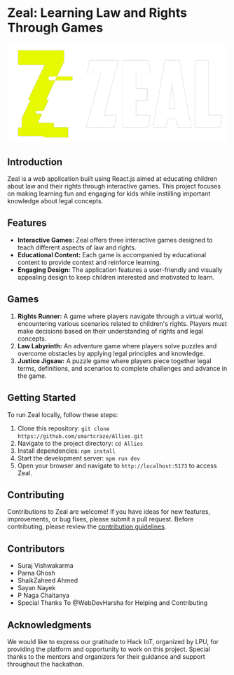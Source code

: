 # Zeal: Learning Law and Rights Through Games

![Zeal Logo](zeal.png)
## Introduction
Zeal is a web application built using React.js aimed at educating children about law and their rights through interactive games. This project focuses on making learning fun and engaging for kids while instilling important knowledge about legal concepts.

## Features
- **Interactive Games:** Zeal offers three interactive games designed to teach different aspects of law and rights.
- **Educational Content:** Each game is accompanied by educational content to provide context and reinforce learning.
- **Engaging Design:** The application features a user-friendly and visually appealing design to keep children interested and motivated to learn.

## Games
1. **Rights Runner:** A game where players navigate through a virtual world, encountering various scenarios related to children's rights. Players must make decisions based on their understanding of rights and legal concepts.
2. **Law Labyrinth:** An adventure game where players solve puzzles and overcome obstacles by applying legal principles and knowledge.
3. **Justice Jigsaw:** A puzzle game where players piece together legal terms, definitions, and scenarios to complete challenges and advance in the game.

## Getting Started
To run Zeal locally, follow these steps:

<!-- ![App Screenshot](https://via.placeholder.com/468x300?text=App+Screenshot+Here) -->
1. Clone this repository: `git clone https://github.com/smartcraze/Allies.git`
2. Navigate to the project directory: `cd Allies`
3. Install dependencies: `npm install`
4. Start the development server: `npm run dev`
5. Open your browser and navigate to `http://localhost:5173` to access Zeal.

## Contributing
Contributions to Zeal are welcome! If you have ideas for new features, improvements, or bug fixes, please submit a pull request. Before contributing, please review the [contribution guidelines](CONTRIBUTING.md).

## Contributors 
- Suraj Vishwakarma
- Parna Ghosh
- ShaikZaheed Ahmed
- Sayan Nayek
- P Naga Chaitanya 
- Special Thanks To @WebDevHarsha for Helping and Contributing 
## Acknowledgments
We would like to express our gratitude to Hack IoT, organized by LPU, for providing the platform and opportunity to work on this project. Special thanks to the mentors and organizers for their guidance and support throughout the hackathon.
